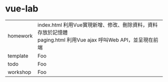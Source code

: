 # vue-lab

<table>
    <tr>
        <td>homework</td>
        <td>
            index.html 利用Vue實現新增、修改、刪除資料，資料存放於記憶體 <br />
            paging.html 利用Vue ajax 呼叫Web API，並呈現在前端
        </td>
    </tr>
        <tr>
        <td>template</td>
        <td>Foo</td>
    </tr>
    <tr>
        <td>todo</td>
        <td>Foo</td>
    </tr>
    <tr>
        <td>workshop</td>
        <td>Foo</td>
    </tr>
</table>

